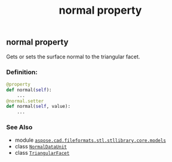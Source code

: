 ﻿---
title: normal property
second_title: Aspose.CAD for Python via .NET API References
description: 
type: docs
weight: 40
url: /aspose.cad.fileformats.stl.stllibrary.core.models/triangularfacet/normal/
is_root: false
---

## normal property


Gets or sets the surface normal to the triangular facet.
### Definition:
```python
@property
def normal(self):
    ...
@normal.setter
def normal(self, value):
    ...
```

### See Also
* module [`aspose.cad.fileformats.stl.stllibrary.core.models`](../../)
* class [`NormalDataUnit`](/cad/python-net/aspose.cad.fileformats.stl.stllibrary.core.models/normaldataunit)
* class [`TriangularFacet`](/cad/python-net/aspose.cad.fileformats.stl.stllibrary.core.models/triangularfacet)
